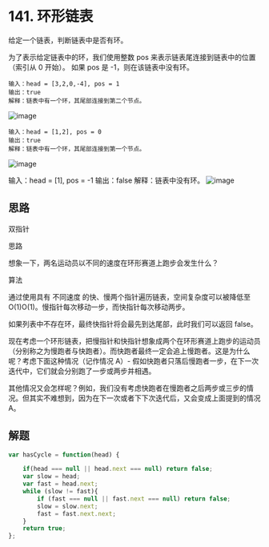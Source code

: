 # 141. 环形链表

给定一个链表，判断链表中是否有环。

为了表示给定链表中的环，我们使用整数 pos 来表示链表尾连接到链表中的位置（索引从 0 开始）。 如果 pos 是 -1，则在该链表中没有环。

```
输入：head = [3,2,0,-4], pos = 1
输出：true
解释：链表中有一个环，其尾部连接到第二个节点。
```
![image](https://assets.leetcode-cn.com/aliyun-lc-upload/uploads/2018/12/07/circularlinkedlist.png)

```
输入：head = [1,2], pos = 0
输出：true
解释：链表中有一个环，其尾部连接到第一个节点。
```
![image](https://assets.leetcode-cn.com/aliyun-lc-upload/uploads/2018/12/07/circularlinkedlist_test2.png)

输入：head = [1], pos = -1
输出：false
解释：链表中没有环。
![image](https://assets.leetcode-cn.com/aliyun-lc-upload/uploads/2018/12/07/circularlinkedlist_test3.png)

## 思路
双指针

思路

想象一下，两名运动员以不同的速度在环形赛道上跑步会发生什么？

算法

通过使用具有 不同速度 的快、慢两个指针遍历链表，空间复杂度可以被降低至 O(1)O(1)。慢指针每次移动一步，而快指针每次移动两步。

如果列表中不存在环，最终快指针将会最先到达尾部，此时我们可以返回 false。

现在考虑一个环形链表，把慢指针和快指针想象成两个在环形赛道上跑步的运动员（分别称之为慢跑者与快跑者）。而快跑者最终一定会追上慢跑者。这是为什么呢？考虑下面这种情况（记作情况 A）- 假如快跑者只落后慢跑者一步，在下一次迭代中，它们就会分别跑了一步或两步并相遇。

其他情况又会怎样呢？例如，我们没有考虑快跑者在慢跑者之后两步或三步的情况。但其实不难想到，因为在下一次或者下下次迭代后，又会变成上面提到的情况 A。

## 解题
```javascript
var hasCycle = function(head) {

    if(head === null || head.next === null) return false;
    var slow = head;
    var fast = head.next;
    while (slow != fast){
        if (fast === null || fast.next === null) return false;
        slow = slow.next;
        fast = fast.next.next;
    }
    return true;
};
```


